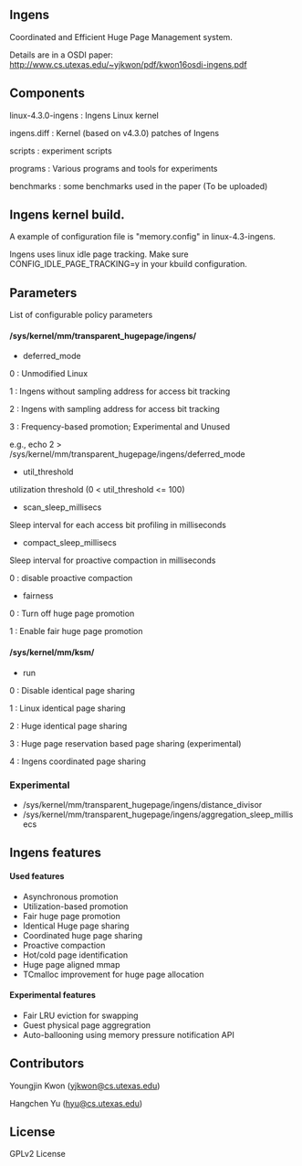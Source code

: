 ## Ingens 

Coordinated and Efficient Huge Page Management system.

Details are in a OSDI paper:
http://www.cs.utexas.edu/~yjkwon/pdf/kwon16osdi-ingens.pdf

## Components

linux-4.3.0-ingens : Ingens Linux kernel

ingens.diff : Kernel (based on v4.3.0) patches of Ingens

scripts : experiment scripts

programs : Various programs and tools for experiments

benchmarks : some benchmarks used in the paper (To be uploaded)

## Ingens kernel build.

A example of configuration file is "memory.config" in linux-4.3-ingens.

Ingens uses linux idle page tracking. Make sure 
CONFIG_IDLE_PAGE_TRACKING=y
in your kbuild configuration.

## Parameters

List of configurable policy parameters 

#### /sys/kernel/mm/transparent_hugepage/ingens/

- deferred_mode

0 : Unmodified Linux

1 : Ingens without sampling address for access bit tracking

2 : Ingens with sampling address for access bit tracking

3 : Frequency-based promotion; Experimental and Unused

e.g., echo 2 > /sys/kernel/mm/transparent_hugepage/ingens/deferred_mode

- util_threshold

utilization threshold (0 < util_threshold <= 100)

- scan_sleep_millisecs

Sleep interval for each access bit profiling in milliseconds

- compact_sleep_millisecs

Sleep interval for proactive compaction in milliseconds

0 : disable proactive compaction

- fairness 

0 : Turn off huge page promotion

1 : Enable fair huge page promotion

#### /sys/kernel/mm/ksm/
- run

0 : Disable identical page sharing

1 : Linux identical page sharing

2 : Huge identical page sharing

3 : Huge page reservation based page sharing (experimental)

4 : Ingens coordinated page sharing

### Experimental
- /sys/kernel/mm/transparent_hugepage/ingens/distance_divisor
- /sys/kernel/mm/transparent_hugepage/ingens/aggregation_sleep_millisecs

## Ingens features

#### Used features
- Asynchronous promotion
- Utilization-based promotion
- Fair huge page promotion
- Identical Huge page sharing
- Coordinated huge page sharing
- Proactive compaction
- Hot/cold page identification
- Huge page aligned mmap
- TCmalloc improvement for huge page allocation

#### Experimental features
- Fair LRU eviction for swapping
- Guest physical page aggregration
- Auto-ballooning using memory pressure notification API

## Contributors

Youngjin Kwon (yjkwon@cs.utexas.edu)

Hangchen Yu (hyu@cs.utexas.edu)

## License
GPLv2 License
